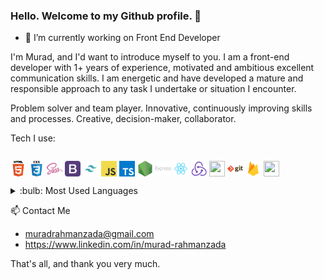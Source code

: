 ### Hello. Welcome to my Github profile. 👋

- 🔭 I’m currently working on Front End Developer

I'm Murad, and I'd want to introduce myself to you. I am a front-end developer with 1+ years of experience, motivated and ambitious excellent communication skills. I am energetic and have developed a mature and responsible approach to any task I undertake or situation I encounter.

Problem solver and team player. Innovative, continuously improving skills and processes. Creative, decision-maker, collaborator.

Tech I use:

<div style= "display: inline-block">
     
<img src="https://raw.githubusercontent.com/github/explore/80688e429a7d4ef2fca1e82350fe8e3517d3494d/topics/html/html.png" width = "25" 
     height= "25" align = "center"> </img> 
<img src = "https://raw.githubusercontent.com/github/explore/80688e429a7d4ef2fca1e82350fe8e3517d3494d/topics/css/css.png"
     width = "25" height = "25" align = "center" > </img>
<img src = "https://raw.githubusercontent.com/github/explore/80688e429a7d4ef2fca1e82350fe8e3517d3494d/topics/sass/sass.png"
     width = "25" height = "25" align = "center"> </img>
<img src = "https://raw.githubusercontent.com/github/explore/80688e429a7d4ef2fca1e82350fe8e3517d3494d/topics/bootstrap/bootstrap.png"
     width = "25" height = "25" align = "center"> </img>
<img src="https://raw.githubusercontent.com/github/explore/80688e429a7d4ef2fca1e82350fe8e3517d3494d/topics/tailwind/tailwind.png"
      width = "25" height = "25" align = "center"> </img>
<img src = "https://raw.githubusercontent.com/github/explore/80688e429a7d4ef2fca1e82350fe8e3517d3494d/topics/javascript/javascript.png"
     width = "25" height = "25" align = "center"> </img>
 <img src="https://raw.githubusercontent.com/github/explore/80688e429a7d4ef2fca1e82350fe8e3517d3494d/topics/typescript/typescript.png" width = "25" 
     height= "25" align = "center"> </img>
<img src="https://raw.githubusercontent.com/github/explore/80688e429a7d4ef2fca1e82350fe8e3517d3494d/topics/nodejs/nodejs.png" width = "25" 
     height= "25" align = "center"> </img>
<img src="https://raw.githubusercontent.com/github/explore/80688e429a7d4ef2fca1e82350fe8e3517d3494d/topics/express/express.png" width = "25" 
     height= "25" align = "center"> </img>
<img src = "https://raw.githubusercontent.com/github/explore/80688e429a7d4ef2fca1e82350fe8e3517d3494d/topics/react/react.png"
     width = "25" height = "25" align = "center">
     <img src = "https://raw.githubusercontent.com/github/explore/80688e429a7d4ef2fca1e82350fe8e3517d3494d/topics/redux/redux.png"
     width = "25" height = "25" align = "center">
<img src="https://camo.githubusercontent.com/92ec9eb7eeab7db4f5919e3205918918c42e6772562afb4112a2909c1aaaa875/68747470733a2f2f6173736574732e76657263656c2e636f6d2f696d6167652f75706c6f61642f76313630373535343338352f7265706f7369746f726965732f6e6578742d6a732f6e6578742d6c6f676f2e706e67" width = "25" height = "25" align= "center">
<img src = "https://raw.githubusercontent.com/github/explore/80688e429a7d4ef2fca1e82350fe8e3517d3494d/topics/git/git.png"
     width = "25" height = "25" align = "center"> </img>
 <img src="https://raw.githubusercontent.com/github/explore/80688e429a7d4ef2fca1e82350fe8e3517d3494d/topics/firebase/firebase.png"
      width = "25" height = "25" align = "center"> </img>
 <img src="https://avatars.githubusercontent.com/u/17177659?s=200&v=4"
      width = "25" height = "25" align = "center"> </img>
</div>

<br>
<details> 
     <summary>:bulb: Most Used Languages</summary>
     <img src = "https://github-readme-stats.vercel.app/api/top-langs/?username=muradrahmanzada&langs_count=8"></img>
</details>


     
📫 Contact Me

- muradrahmanzada@gmail.com
- https://www.linkedin.com/in/murad-rahmanzada


That's all, and thank you very much.
